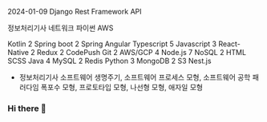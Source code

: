 2024-01-09
Django Rest Framework
API

정보처리기사
네트워크
파이썬
AWS

Kotlin	2
Spring boot	2
Spring
Angular
Typescript	5
Javascript		3
React-Native	2
Redux	2
CodePush
Git	2
AWS/GCP	4
Node.js	7
NoSQL	2
HTML
SCSS
Java	4
MySQL	2
Redis
Python	3
MongoDB	2
S3
Nest.js

- 정보처리기사
소프트웨어 생명주기, 소프트웨어 프로세스 모형, 소프트웨어 공학 패러다임
폭포수 모형, 프로토타입 모형, 나선형 모형, 애자일 모형



### Hi there 👋

<!--
**yngjn963/yngjn963** is a ✨ _special_ ✨ repository because its `README.md` (this file) appears on your GitHub profile.

Here are some ideas to get you started:

- 🔭 I’m currently working on ...
- 🌱 I’m currently learning ...
- 👯 I’m looking to collaborate on ...
- 🤔 I’m looking for help with ...
- 💬 Ask me about ...
- 📫 How to reach me: ...
- 😄 Pronouns: ...
- ⚡ Fun fact: ...
-->
